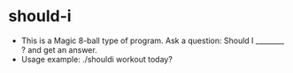 should-i
========

* This is a Magic 8-ball type of program.  Ask a question:  Should I ________ ? and get an answer. 
* Usage example:  ./shouldi workout today?
